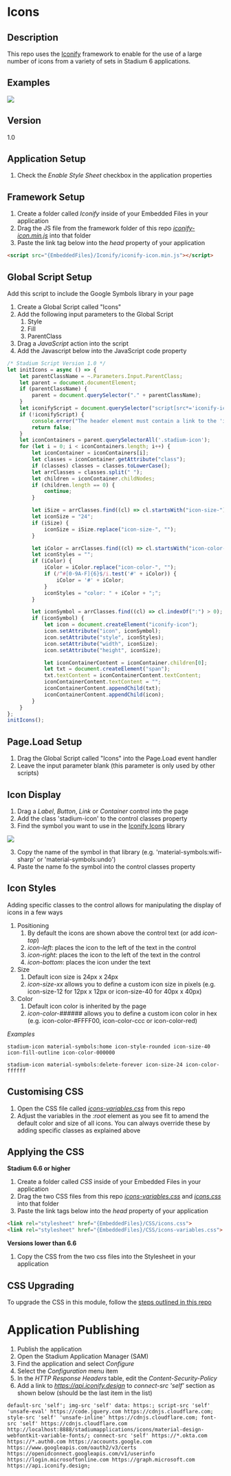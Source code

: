 # Icons

## Description

This repo uses the [Iconify](https://icon-sets.iconify.design/) framework to enable for the use of a large number of icons from a variety of sets in Stadium 6 applications. 

## Examples
![](images/icons.png)

## Version
1.0

## Application Setup
1. Check the *Enable Style Sheet* checkbox in the application properties

## Framework Setup
1. Create a folder called *Iconify* inside of your Embedded Files in your application
2. Drag the JS file from the framework folder of this repo [*iconify-icon.min.js*](framework/iconify-icon.min.js?raw=true) into that folder
3. Paste the link tag below into the *head* property of your application
```html
<script src="{EmbeddedFiles}/Iconify/iconify-icon.min.js"></script>
``` 

## Global Script Setup
Add this script to include the Google Symbols library in your page

1. Create a Global Script called "Icons"
2. Add the following input parameters to the Global Script
   1. Style
   2. Fill
   3. ParentClass
3. Drag a *JavaScript* action into the script
4. Add the Javascript below into the JavaScript code property
```javascript
/* Stadium Script Version 1.0 */
let initIcons = async () => {
    let parentClassName = ~.Parameters.Input.ParentClass;
    let parent = document.documentElement;
    if (parentClassName) { 
        parent = document.querySelector("." + parentClassName);
    }
    let iconifyScript = document.querySelector("script[src*='iconify-icon.min.js']");
    if (!iconifyScript) {
        console.error("The header element must contain a link to the 'iconify-icon.min.js' file");
        return false;
    }
    let iconContainers = parent.querySelectorAll('.stadium-icon');
    for (let i = 0; i < iconContainers.length; i++) {
        let iconContainer = iconContainers[i];
        let classes = iconContainer.getAttribute("class");
        if (classes) classes = classes.toLowerCase();
        let arrClasses = classes.split(" ");
        let children = iconContainer.childNodes;
        if (children.length == 0) {
            continue;
        }

        let iSize = arrClasses.find((cl) => cl.startsWith("icon-size-"));
        let iconSize = "24";
        if (iSize) {
            iconSize = iSize.replace("icon-size-", "");
        }

        let iColor = arrClasses.find((cl) => cl.startsWith("icon-color-"));
        let iconStyles = "";
        if (iColor) {
            iColor = iColor.replace("icon-color-", "");
            if (/^#[0-9A-F]{6}$/i.test('#' + iColor)) { 
                iColor = '#' + iColor;
            }
            iconStyles = "color: " + iColor + ";";
        }

        let iconSymbol = arrClasses.find((cl) => cl.indexOf(":") > 0);
        if (iconSymbol) {
            let icon = document.createElement("iconify-icon");
            icon.setAttribute("icon", iconSymbol);
            icon.setAttribute("style", iconStyles);
            icon.setAttribute("width", iconSize);
            icon.setAttribute("height", iconSize);

            let iconContainerContent = iconContainer.children[0];
            let txt = document.createElement("span");
            txt.textContent = iconContainerContent.textContent;
            iconContainerContent.textContent = "";
            iconContainerContent.appendChild(txt);
            iconContainerContent.appendChild(icon);
        }
    }
};
initIcons();
```

## Page.Load Setup

1. Drag the Global Script called "Icons" into the Page.Load event handler
2. Leave the input parameter blank (this parameter is only used by other scripts)

## Icon Display

1. Drag a *Label*, *Button*, *Link* or *Container* control into the page
2. Add the class 'stadium-icon' to the control classes property
3. Find the symbol you want to use in the [Iconify Icons](https://icon-sets.iconify.design/) library

![](images/Iconify-Copy-Icon.gif)

3. Copy the name of the symbol in that library (e.g. 'material-symbols:wifi-sharp' or 'material-symbols:undo')
4. Paste the name fo the symbol into the control classes property

## Icon Styles

Adding specific classes to the control allows for manipulating the display of icons in a few ways

1. Positioning
   1. By default the icons are shown above the control text (or add *icon-top*)
   2. *icon-left*: places the icon to the left of the text in the control
   3. *icon-right*: places the icon to the left of the text in the control
   4. *icon-bottom*: places the icon under the text
2. Size
   1. Default icon size is 24px x 24px
   2. *icon-size-xx* allows you to define a custom icon size in pixels (e.g. icon-size-12 for 12px x 12px or icon-size-40 for 40px x 40px)
3. Color
   1. Default icon color is inherited by the page
   2. *icon-color-######* allows you to define a custom icon color in hex (e.g. icon-color-#FFFF00, icon-color-ccc or icon-color-red)

*Examples*
```
stadium-icon material-symbols:home icon-style-rounded icon-size-40 icon-fill-outline icon-color-000000
```
```
stadium-icon material-symbols:delete-forever icon-size-24 icon-color-ffffff
```

## Customising CSS
1. Open the CSS file called [*icons-variables.css*](icons-variables.css) from this repo
2. Adjust the variables in the *:root* element as you see fit to amend the default color and size of all icons. You can always override these by adding specific classes as explained above

## Applying the CSS

**Stadium 6.6 or higher**
1. Create a folder called *CSS* inside of your Embedded Files in your application
2. Drag the two CSS files from this repo [*icons-variables.css*](icons-variables.css) and [*icons.css*](icons.css) into that folder
3. Paste the link tags below into the *head* property of your application
```html
<link rel="stylesheet" href="{EmbeddedFiles}/CSS/icons.css">
<link rel="stylesheet" href="{EmbeddedFiles}/CSS/icons-variables.css">
``` 

**Versions lower than 6.6**
1. Copy the CSS from the two css files into the Stylesheet in your application

## CSS Upgrading
To upgrade the CSS in this module, follow the [steps outlined in this repo](https://github.com/stadium-software/samples-upgrading)

# Application Publishing
1. Publish the application
2. Open the Stadium Application Manager (SAM)
3. Find the application and select *Configure*
4. Select the *Configuration* menu item
5. In the *HTTP Response Headers* table, edit the *Content-Security-Policy*
6. Add a link to *https://api.iconify.design* to *connect-src 'self'* section as shown below (should be the last item in the list)
```
default-src 'self'; img-src 'self' data: https:; script-src 'self' 'unsafe-eval' https://code.jquery.com https://cdnjs.cloudflare.com; style-src 'self' 'unsafe-inline' https://cdnjs.cloudflare.com; font-src 'self' https://cdnjs.cloudflare.com http://localhost:8888/stadiumapplications/icons/material-design-webfontkit-variable-fonts/; connect-src 'self' https://*.okta.com https://*.auth0.com https://accounts.google.com https://www.googleapis.com/oauth2/v3/certs https://openidconnect.googleapis.com/v1/userinfo https://login.microsoftonline.com https://graph.microsoft.com https://api.iconify.design;
```